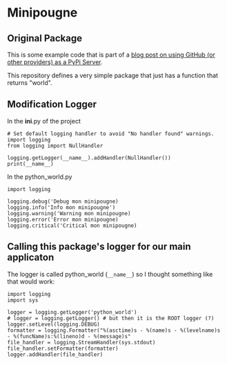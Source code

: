 # Minipougne

## Original Package

This is some example code that is part of a [blog post on using GitHub (or other providers) as a PyPi Server](
https://medium.freecodecamp.org/how-to-use-github-as-a-pypi-server-1c3b0d07db2).

This repository defines a very simple package that just has a function that returns "world".

## Modification Logger

In the __ini__.py of the project

```
# Set default logging handler to avoid "No handler found" warnings.
import logging
from logging import NullHandler

logging.getLogger(__name__).addHandler(NullHandler())
print(__name__)
```

In the python_world.py

```
import logging

logging.debug('Debug mon minipougne)
logging.info('Info mon minipougne')
logging.warning('Warning mon minipougne)
logging.error('Error mon minipougne)
logging.critical('Critical mon minipougne)

```

## Calling this package's logger for our main applicaton

The logger is called python_world (`__name__`) so I thought something like that would work:
```
import logging
import sys

logger = logging.getLogger('python_world')
# logger = logging.getLogger() # but then it is the ROOT logger (?)
logger.setLevel(logging.DEBUG)
formatter = logging.Formatter("%(asctime)s - %(name)s - %(levelname)s - %(funcName)s:%(lineno)d - %(message)s"
file_handler = logging.StreamHandler(sys.stdout)
file_handler.setFormatter(formatter)
logger.addHandler(file_handler)
```


